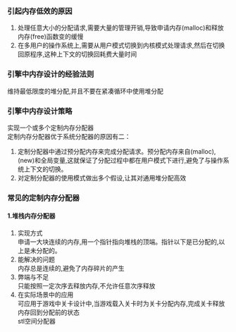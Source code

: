 ### 引起内存低效的原因
1. 处理任意大小的分配请求,需要大量的管理开销,导致申请内存(malloc)和释放内存(free)函数变的缓慢
2. 在多用户的操作系统上,需要从用户模式切换到内核模式处理请求,然后在切换回原程序,这种上下文的切换回耗费大量时间

### 引擎中内存设计的经验法则
维持最低限度的堆分配,并且不要在紧凑循环中使用堆分配

### 引擎中内存设计策略
实现一个或多个定制内存分配器  
定制内存分配器优于系统分配器的原因有二：
1. 定制分配器中通过预分配内存来完成分配请求。预分配内存来自(malloc),(new)和全局变量,这就保证了分配过程中都在用户模式下进行,避免了与操作系统上下文的切换。
2. 对定制分配器的使用模式做出多个假设,让其对通用堆分配高效
  
### 常见的定制内存分配器

#### 1.堆栈内存分配器
1. 实现方式  
  申请一大块连续的内存,用一个指针指向堆栈的顶端。指针以下是已分配的,以上是未分配的。
2. 能解决的问题  
  内存总是连续的,避免了内存碎片的产生
3. 弊端与不足  
  只能按照一定次序去释放内存,不允许任意次序释放
4. 在实际场景中的应用  
  可应用于游戏中关卡设计中,当游戏载入关卡时为关卡分配内存,完成关卡释放内存回到分配前的状态  
  stl空间分配器
  
